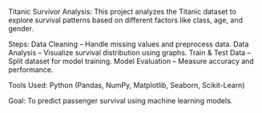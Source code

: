 Titanic Survivor Analysis:
This project analyzes the Titanic dataset to explore survival patterns based on different factors like class, age, and gender.

Steps:
Data Cleaning – Handle missing values and preprocess data.
Data Analysis – Visualize survival distribution using graphs.
Train & Test Data – Split dataset for model training.
Model Evaluation – Measure accuracy and performance.

Tools Used:
Python (Pandas, NumPy, Matplotlib, Seaborn, Scikit-Learn)

Goal:
To predict passenger survival using machine learning models.
